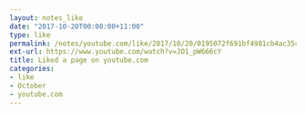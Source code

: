 ```yaml
---
layout: notes_like
date: "2017-10-20T00:00:00+11:00"
type: like
permalink: /notes/youtube.com/like/2017/10/20/0195072f691bf4981cb4ac35c256515df82ea0f2.html
ext-url: https://www.youtube.com/watch?v=JO1_pW666cY
title: Liked a page on youtube.com
categories:
- like
- October
- youtube.com
---
```

